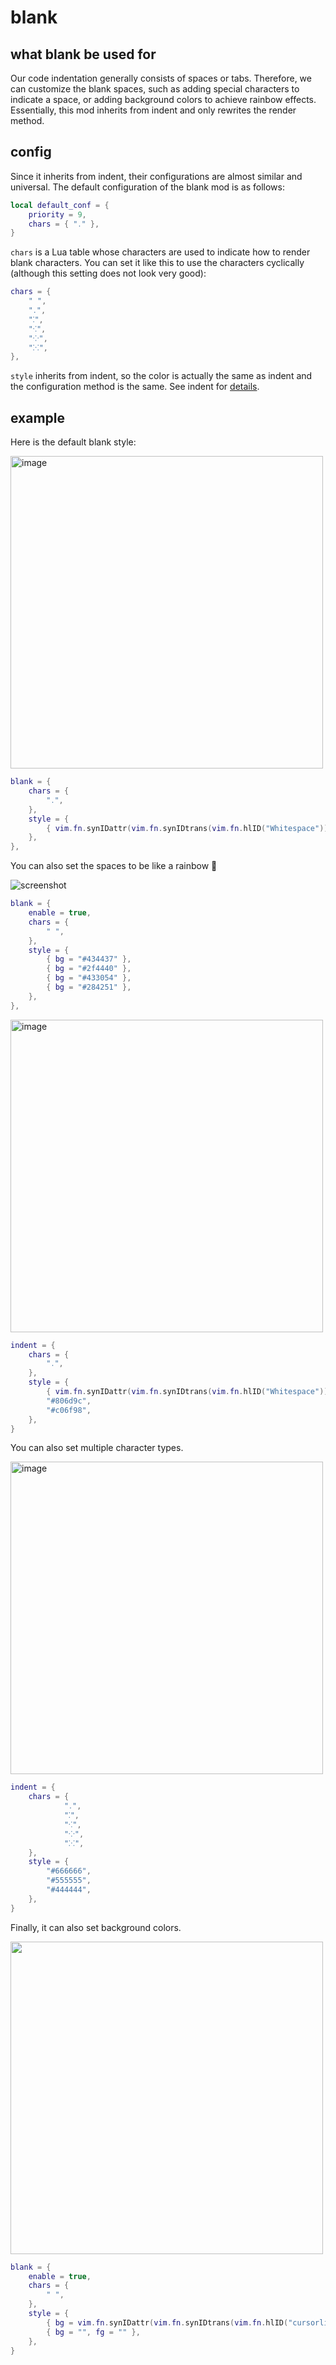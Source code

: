 # blank

## what blank be used for

Our code indentation generally consists of spaces or tabs. Therefore, we can customize the blank spaces, such as adding special characters to indicate a space, or adding background colors to achieve rainbow effects. Essentially, this mod inherits from indent and only rewrites the render method.

## config

Since it inherits from indent, their configurations are almost similar and universal. The default configuration of the blank mod is as follows:

```lua
local default_conf = {
    priority = 9,
    chars = { "․" },
}
```

`chars` is a Lua table whose characters are used to indicate how to render blank characters. You can set it like this to use the characters cyclically (although this setting does not look very good):

```lua
chars = {
    " ",
    "․",
    "⁚",
    "⁖",
    "⁘",
    "⁙",
},
```

`style` inherits from indent, so the color is actually the same as indent and the configuration method is the same. See indent for [details](./indent.md).

## example

Here is the default blank style:

<img width="500" alt="image" src="https://raw.githubusercontent.com/shellRaining/img/main/2303/12_hlblank_default.png">

```lua
blank = {
    chars = {
        "․",
    },
    style = {
        { vim.fn.synIDattr(vim.fn.synIDtrans(vim.fn.hlID("Whitespace")), "fg", "gui"), "" },
    },
},
```

You can also set the spaces to be like a rainbow 🌈

![screenshot](https://github.com/shellRaining/hlchunk.nvim/assets/55068959/8c9cb644-cf1e-4fc9-adb8-33e12a4c7401)

```lua
blank = {
    enable = true,
    chars = {
        " ",
    },
    style = {
        { bg = "#434437" },
        { bg = "#2f4440" },
        { bg = "#433054" },
        { bg = "#284251" },
    },
},
```

<img width="500" alt="image" src="https://raw.githubusercontent.com/shellRaining/img/main/2303/07_hlchunk7.png">

```lua
indent = {
    chars = {
        "․",
    },
    style = {
        { vim.fn.synIDattr(vim.fn.synIDtrans(vim.fn.hlID("Whitespace")), "fg", "gui"), "" },
        "#806d9c",
        "#c06f98",
    },
}
```

You can also set multiple character types.

<img width="500" alt="image" src="https://raw.githubusercontent.com/shellRaining/img/main/2303/08_hlblank1.png">

```lua
indent = {
    chars = {
            "․",
            "⁚",
            "⁖",
            "⁘",
            "⁙",
    },
    style = {
        "#666666",
        "#555555",
        "#444444",
    },
}
```

Finally, it can also set background colors.

<img width='500' src='https://raw.githubusercontent.com/shellRaining/img/main/2303/11_hlblank2.png'>

```lua
blank = {
    enable = true,
    chars = {
        " ",
    },
    style = {
        { bg = vim.fn.synIDattr(vim.fn.synIDtrans(vim.fn.hlID("cursorline")), "bg", "gui") },
        { bg = "", fg = "" },
    },
}
```
